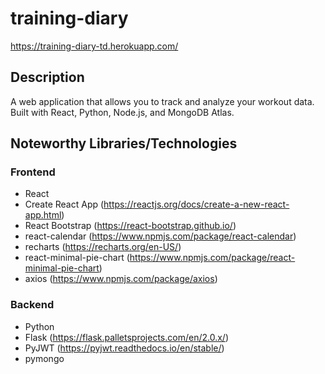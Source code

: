# training-diary
https://training-diary-td.herokuapp.com/

## Description 
A web application that allows you to track and analyze your workout data.  Built with React, Python, Node.js, and MongoDB Atlas.

## Noteworthy Libraries/Technologies

### Frontend 
- React
- Create React App (https://reactjs.org/docs/create-a-new-react-app.html)
- React Bootstrap (https://react-bootstrap.github.io/)
- react-calendar (https://www.npmjs.com/package/react-calendar)
- recharts (https://recharts.org/en-US/)
- react-minimal-pie-chart (https://www.npmjs.com/package/react-minimal-pie-chart)
- axios (https://www.npmjs.com/package/axios)

### Backend
- Python
- Flask (https://flask.palletsprojects.com/en/2.0.x/)
- PyJWT (https://pyjwt.readthedocs.io/en/stable/)
- pymongo 





